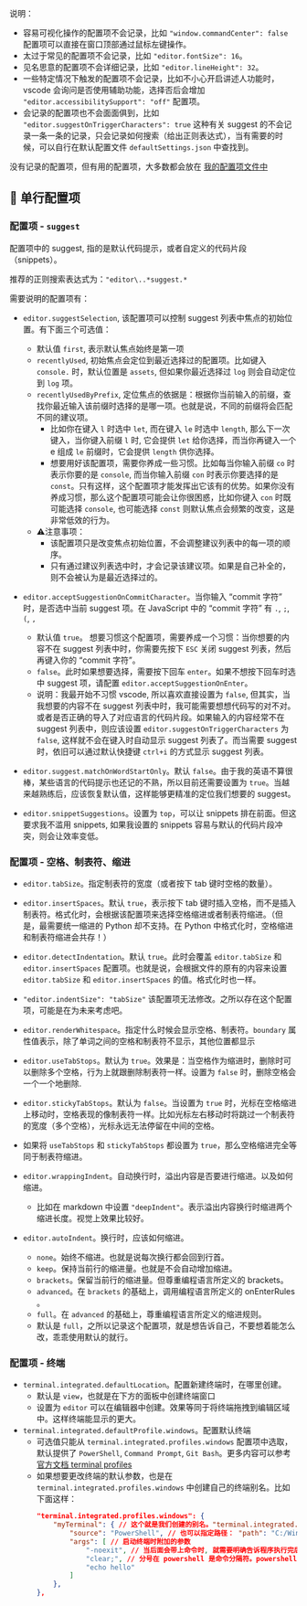 说明：
- 容易可视化操作的配置项不会记录，比如 `"window.commandCenter": false` 配置项可以直接在窗口顶部通过鼠标左键操作。
- 太过于常见的配置项不会记录，比如 `"editor.fontSize": 16`。
- 见名思意的配置项不会详细记录，比如 `"editor.lineHeight": 32`。
- 一些特定情况下触发的配置项不会记录，比如不小心开启讲述人功能时，vscode 会询问是否使用辅助功能，选择否后会增加 `"editor.accessibilitySupport": "off"` 配置项。
- 会记录的配置项也不会面面俱到，比如 `"editor.suggestOnTriggerCharacters": true` 这种有关 suggest 的不会记录一条一条的记录，只会记录如何搜索（给出正则表达式），当有需要的时候，可以自行在默认配置文件 `defaultSettings.json` 中查找到。

没有记录的配置项，但有用的配置项，大多数都会放在 [我的配置项文件中](../backup/settings.json)

## 🍕 单行配置项

### 配置项 - `suggest`

配置项中的 suggest, 指的是默认代码提示，或者自定义的代码片段（snippets）。

推荐的正则搜索表达式为：`"editor\..*suggest.*`

需要说明的配置项有：
- `editor.suggestSelection`, 该配置项可以控制 suggest 列表中焦点的初始位置。有下面三个可选值：
    - 默认值 `first`, 表示默认焦点始终是第一项
    - `recentlyUsed`, 初始焦点会定位到最近选择过的配置项。比如键入 `console.` 时，默认位置是 `assets`, 但如果你最近选择过 `log` 则会自动定位到 `log` 项。
    - `recentlyUsedByPrefix`, 定位焦点的依据是：根据你当前输入的前缀，查找你最近输入该前缀时选择的是哪一项。也就是说，不同的前缀将会匹配不同的建议项。
        - 比如你在键入 `l` 时选中 `let`, 而在键入 `le` 时选中 `length`, 那么下一次键入，当你键入前缀 `l` 时, 它会提供 `let` 给你选择，而当你再键入一个 e 组成 `le` 前缀时，它会提供 `length` 供你选择。
        - 想要用好该配置项，需要你养成一些习惯。比如每当你输入前缀 `co` 时表示你要的是 `console`, 而当你输入前缀 `con` 时表示你要选择的是 `const`。只有这样，这个配置项才能发挥出它该有的优势。如果你没有养成习惯，那么这个配置项可能会让你很困惑，比如你键入 `con` 时既可能选择 `console`, 也可能选择 `const` 则默认焦点会频繁的改变，这是非常低效的行为。
    - ⚠️注意事项：
        - 该配置项只是改变焦点初始位置，不会调整建议列表中的每一项的顺序。
        - 只有通过建议列表选中时，才会记录该建议项。如果是自己补全的，则不会被认为是最近选择过的。

- `editor.acceptSuggestionOnCommitCharacter`。当你输入 “commit 字符” 时，是否选中当前 suggest 项。在 JavaScript 中的 “commit 字符” 有 `.`,  `;`, `(`, `,`
    - 默认值 `true`。 想要习惯这个配置项，需要养成一个习惯：当你想要的内容不在 suggest 列表中时，你需要先按下 `ESC` 关闭 suggest 列表，然后再键入你的 “commit 字符”。
    - `false`。此时如果想要选择，需要按下回车 `enter`。如果不想按下回车时选中 suggest 项，请配置 `editor.acceptSuggestionOnEnter`。
    - 说明：我最开始不习惯 vscode, 所以喜欢直接设置为 `false`, 但其实，当我想要的内容不在 suggest 列表中时，我可能需要想想代码写的对不对。或者是否正确的导入了对应语言的代码片段。如果输入的内容经常不在 suggest 列表中，则应该设置 `editor.suggestOnTriggerCharacters` 为 `false`, 这样就不会在键入时自动显示 suggest 列表了。而当需要 suggest 时，依旧可以通过默认快捷键 `ctrl+i` 的方式显示 suggest 列表。

- `editor.suggest.matchOnWordStartOnly`。默认 `false`。由于我的英语不算很棒，某些语言的代码提示也还记的不熟，所以目前还需要设置为 `true`。当越来越熟练后，应该恢复默认值，这样能够更精准的定位我们想要的 suggest。

- `editor.snippetSuggestions`。设置为 `top`，可以让 snippets 排在前面。但这要求我不滥用 snippets, 如果我设置的 snippets 容易与默认的代码片段冲突，则会让效率变低。

### 配置项 - 空格、制表符、缩进

- `editor.tabSize`。指定制表符的宽度（或者按下 tab 键时空格的数量）。

- `editor.insertSpaces`。默认 `true`，表示按下 tab 键时插入空格，而不是插入制表符。格式化时，会根据该配置项来选择空格缩进或者制表符缩进。（但是，最需要统一缩进的 Python 却不支持。在 Python 中格式化时，空格缩进和制表符缩进会共存！）

- `editor.detectIndentation`。默认 `true`。此时会覆盖 `editor.tabSize` 和 `editor.insertSpaces` 配置项。也就是说，会根据文件的原有的内容来设置 `editor.tabSize` 和 `editor.insertSpaces` 的值。格式化时也一样。

- `"editor.indentSize": "tabSize"` 该配置项无法修改。之所以存在这个配置项，可能是在为未来考虑吧。

- `editor.renderWhitespace`。指定什么时候会显示空格、制表符。`boundary` 属性值表示，除了单词之间的空格和制表符不显示，其他位置都显示

- `editor.useTabStops`。默认为 `true`。效果是：当空格作为缩进时，删除时可以删除多个空格，行为上就跟删除制表符一样。设置为 `false` 时，删除空格会一个一个地删除.

- `editor.stickyTabStops`。默认为 `false`。当设置为 `true` 时，光标在空格缩进上移动时，空格表现的像制表符一样。比如光标左右移动时将跳过一个制表符的宽度（多个空格），光标永远无法停留在中间的空格。

- 如果将 `useTabStops` 和 `stickyTabStops` 都设置为 `true`，那么空格缩进完全等同于制表符缩进。

- `editor.wrappingIndent`。自动换行时，溢出内容是否要进行缩进。以及如何缩进。
    - 比如在 markdown 中设置 `"deepIndent"`。表示溢出内容换行时缩进两个缩进长度。视觉上效果比较好。

- `editor.autoIndent`。换行时，应该如何缩进。
    - `none`。始终不缩进。也就是说每次换行都会回到行首。
    - `keep`。保持当前行的缩进量。也就是不会自动增加缩进。
    - `brackets`。保留当前行的缩进量。但尊重编程语言所定义的 brackets。
    - `advanced`。在 `brackets` 的基础上，调用编程语言所定义的 onEnterRules 。
    - `full`。在 `advanced` 的基础上，尊重编程语言所定义的缩进规则。
    - 默认是 `full`，之所以记录这个配置项，就是想告诉自己，不要想着能怎么改，乖乖使用默认的就行。

### 配置项 - 终端

- `terminal.integrated.defaultLocation`。配置新建终端时，在哪里创建。
    - 默认是 `view`，也就是在下方的面板中创建终端窗口
    - 设置为 `editor` 可以在编辑器中创建。效果等同于将终端拖拽到编辑区域中。这样终端能显示的更大。
- `terminal.integrated.defaultProfile.windows`。配置默认终端
    - 可选值只能从 `terminal.integrated.profiles.windows` 配置项中选取，默认提供了 `PowerShell`, `Command Prompt`, `Git Bash`。更多内容可以参考[官方文档 terminal profiles](https://code.visualstudio.com/docs/terminal/profiles)
    - 如果想要更改终端的默认参数，也是在 `terminal.integrated.profiles.windows` 中创建自己的终端别名。比如下面这样：
        ```json
        "terminal.integrated.profiles.windows": {
            "myTerminal": { // 这个就是我们创建的别名。"terminal.integrated.defaultProfile.windows": "myTerminal",
                "source": "PowerShell", // 也可以指定路径： "path": "C:/Windows/System32/WindowsPowerShell/v1.0/powershell.exe",
                "args": [ // 启动终端时附加的参数
                    "-noexit", // 当后面会带上命令时, 就需要明确告诉程序执行完后 "不要退出"
                    "clear;", // 分号在 powershell 是命令分隔符。powershell 中没有 &&
                    "echo hello"
                ]
            },
        },
        ```